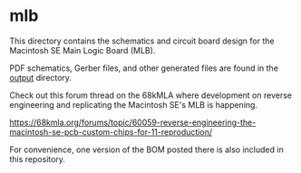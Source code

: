 # mlb

This directory contains the schematics and circuit board design for
the Macintosh SE Main Logic Board (MLB).

PDF schematics, Gerber files, and other generated files are found in
the [output](output) directory.

Check out this forum thread on the 68kMLA where development on reverse
engineering and replicating the Macintosh SE's MLB is happening.

https://68kmla.org/forums/topic/60059-reverse-engineering-the-macintosh-se-pcb-custom-chips-for-11-reproduction/

For convenience, one version of the BOM posted there is also included
in this repository.

